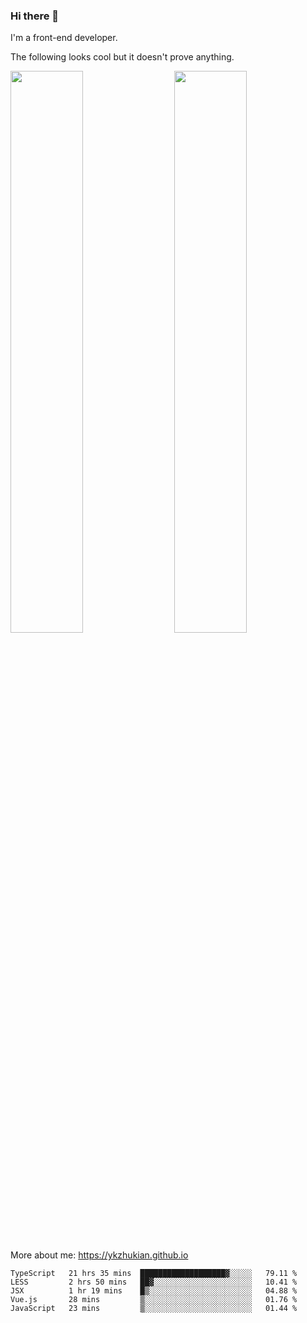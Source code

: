 ### Hi there 👋

I'm a front-end developer.

The following looks cool but it doesn't prove anything.

[<img align="right" width="48%" src="https://github-readme-stats.vercel.app/api?username=ykzhukian&show_icons=true&theme=dracula">](https://github.com/anuraghazra/github-readme-stats)

[<img width="48%" src="https://github-readme-stats.vercel.app/api/top-langs/?username=ykzhukian&layout=compact&theme=dracula">](https://github.com/anuraghazra/github-readme-stats)

More about me: 
https://ykzhukian.github.io

<!--START_SECTION:waka-->
```text
TypeScript   21 hrs 35 mins  ███████████████████▓░░░░░   79.11 % 
LESS         2 hrs 50 mins   ██▓░░░░░░░░░░░░░░░░░░░░░░   10.41 % 
JSX          1 hr 19 mins    █▒░░░░░░░░░░░░░░░░░░░░░░░   04.88 % 
Vue.js       28 mins         ▒░░░░░░░░░░░░░░░░░░░░░░░░   01.76 % 
JavaScript   23 mins         ▒░░░░░░░░░░░░░░░░░░░░░░░░   01.44 % 
```
<!--END_SECTION:waka-->
